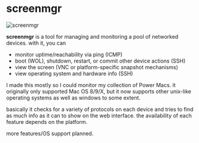# screenmgr

![screenmgr](http://i.imgur.com/YcH2aFO.jpg)

**screenmgr** is a tool for managing and monitoring a pool of networked devices.
with it, you can

* monitor uptime/reachability via ping (ICMP)
* boot (WOL), shutdown, restart, or commit other device actions (SSH)
* view the screen (VNC or platform-specific snapshot mechanisms)
* view operating system and hardware info (SSH)

I made this mostly so I could monitor my collection of Power Macs. it originally
only supported Mac OS 8/9/X, but it now supports other unix-like operating
systems as well as windows to some extent.

basically it checks for a variety of protocols on each device and tries to
find as much info as it can to show on the web interface. the availability of
each feature depends on the platform.

more features/OS support planned.
